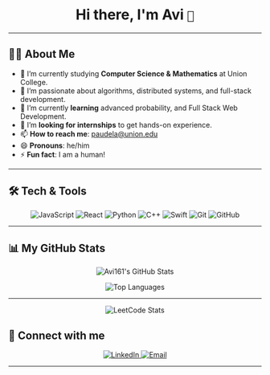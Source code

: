 
<h1 align="center">Hi there, I'm Avi <code>👋</code></h1>


---

## 👨‍🎓 About Me

- 🔭 I’m currently studying **Computer Science & Mathematics** at Union College.  
- 👀 I’m passionate about algorithms, distributed systems, and full-stack development.  
- 🌱 I’m currently **learning** advanced probability, and Full Stack Web Development.  
- 💞️ I’m **looking for internships** to get hands-on experience.  
- 📫 **How to reach me**: paudela@union.edu  
- 😄 **Pronouns**: he/him  
- ⚡ **Fun fact**: I am a human!

---

## 🛠️ Tech & Tools

<p align="center">
  <img src="https://img.shields.io/badge/JavaScript-F7DF1E?logo=javascript&logoColor=black&style=flat-square" alt="JavaScript" />
  <img src="https://img.shields.io/badge/React-61DAFB?logo=react&logoColor=black&style=flat-square" alt="React" />
  <img src="https://img.shields.io/badge/Python-3776AB?logo=python&logoColor=white&style=flat-square" alt="Python" />
  <img src="https://img.shields.io/badge/C++-FFCA28?logo=firebase&logoColor=black&style=flat-square" alt="C++" />
  <img src="https://img.shields.io/badge/Swift-F05138?logo=swift&logoColor=white&style=flat-square" alt="Swift" />
  <img src="https://img.shields.io/badge/Git-F05032?logo=git&logoColor=white&style=flat-square" alt="Git" />
  <img src="https://img.shields.io/badge/GitHub-181717?logo=github&logoColor=white&style=flat-square" alt="GitHub" />
</p>

---

## 📊 My GitHub Stats

<p align="center">
  <img 
    src="https://github-readme-stats.vercel.app/api?username=Avi161&show_icons=true&theme=radical&count_private=true" 
    alt="Avi161's GitHub Stats" 
  />
</p>

<p align="center">
  <img 
    src="https://github-readme-stats.vercel.app/api/top-langs/?username=Avi161&layout=compact&theme=radical" 
    alt="Top Languages" 
  />
</p>

---
<p align="center">
  <img src="https://leetcard.jacoblin.cool/Aviiii1" alt="LeetCode Stats" />
</p>




## 🔗 Connect with me

<p align="center">
  <a href="https://www.linkedin.com/in/avigya-paudel-531119306/">
    <img src="https://img.shields.io/badge/LinkedIn-0A66C2?logo=linkedin&logoColor=white&style=flat-square" alt="LinkedIn" />
  </a>
  <a href="mailto:paudela@union.edu">
    <img src="https://img.shields.io/badge/Email-Email-blue?logo=gmail&logoColor=white&style=flat-square" alt="Email" />
  </a>
</p>

---







